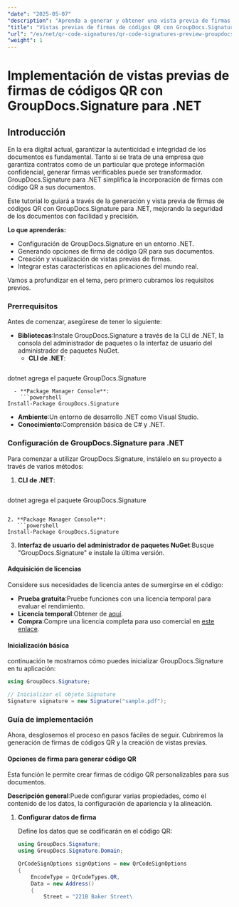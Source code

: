 ```yaml
---
"date": "2025-05-07"
"description": "Aprenda a generar y obtener una vista previa de firmas de códigos QR en sus documentos utilizando GroupDocs.Signature para .NET, mejorando la seguridad y la autenticidad."
"title": "Vistas previas de firmas de códigos QR con GroupDocs.Signature para .NET&#58; una guía completa"
"url": "/es/net/qr-code-signatures/qr-code-signatures-preview-groupdocs-signature-net/"
"weight": 1
---
```


# Implementación de vistas previas de firmas de códigos QR con GroupDocs.Signature para .NET

## Introducción

En la era digital actual, garantizar la autenticidad e integridad de los documentos es fundamental. Tanto si se trata de una empresa que garantiza contratos como de un particular que protege información confidencial, generar firmas verificables puede ser transformador. GroupDocs.Signature para .NET simplifica la incorporación de firmas con código QR a sus documentos.

Este tutorial lo guiará a través de la generación y vista previa de firmas de códigos QR con GroupDocs.Signature para .NET, mejorando la seguridad de los documentos con facilidad y precisión.

**Lo que aprenderás:**
- Configuración de GroupDocs.Signature en un entorno .NET.
- Generando opciones de firma de código QR para sus documentos.
- Creación y visualización de vistas previas de firmas.
- Integrar estas características en aplicaciones del mundo real.

Vamos a profundizar en el tema, pero primero cubramos los requisitos previos.

### Prerrequisitos

Antes de comenzar, asegúrese de tener lo siguiente:
- **Bibliotecas**:Instale GroupDocs.Signature a través de la CLI de .NET, la consola del administrador de paquetes o la interfaz de usuario del administrador de paquetes NuGet.
  - **CLI de .NET**:
    ```shell
dotnet agrega el paquete GroupDocs.Signature
```
  - **Package Manager Console**:
    ```powershell
Install-Package GroupDocs.Signature
```
- **Ambiente**:Un entorno de desarrollo .NET como Visual Studio.
- **Conocimiento**:Comprensión básica de C# y .NET.

### Configuración de GroupDocs.Signature para .NET

Para comenzar a utilizar GroupDocs.Signature, instálelo en su proyecto a través de varios métodos:

1. **CLI de .NET**:
   ```shell
dotnet agrega el paquete GroupDocs.Signature
```

2. **Package Manager Console**:
   ```powershell
Install-Package GroupDocs.Signature
```

3. **Interfaz de usuario del administrador de paquetes NuGet**:Busque "GroupDocs.Signature" e instale la última versión.

#### Adquisición de licencias

Considere sus necesidades de licencia antes de sumergirse en el código:
- **Prueba gratuita**:Pruebe funciones con una licencia temporal para evaluar el rendimiento.
- **Licencia temporal**:Obtener de [aquí](https://purchase.groupdocs.com/temporary-license/).
- **Compra**:Compre una licencia completa para uso comercial en [este enlace](https://purchase.groupdocs.com/buy).

#### Inicialización básica

continuación te mostramos cómo puedes inicializar GroupDocs.Signature en tu aplicación:

```csharp
using GroupDocs.Signature;

// Inicializar el objeto Signature
Signature signature = new Signature("sample.pdf");
```

### Guía de implementación

Ahora, desglosemos el proceso en pasos fáciles de seguir. Cubriremos la generación de firmas de códigos QR y la creación de vistas previas.

#### Opciones de firma para generar código QR

Esta función le permite crear firmas de código QR personalizables para sus documentos.

**Descripción general**:Puede configurar varias propiedades, como el contenido de los datos, la configuración de apariencia y la alineación.

1. **Configurar datos de firma**
   
   Define los datos que se codificarán en el código QR:
   
   ```csharp
   using GroupDocs.Signature;
   using GroupDocs.Signature.Domain;

   QrCodeSignOptions signOptions = new QrCodeSignOptions
   {
       EncodeType = QrCodeTypes.QR,
       Data = new Address()
       {
           Street = "221B Baker Street\